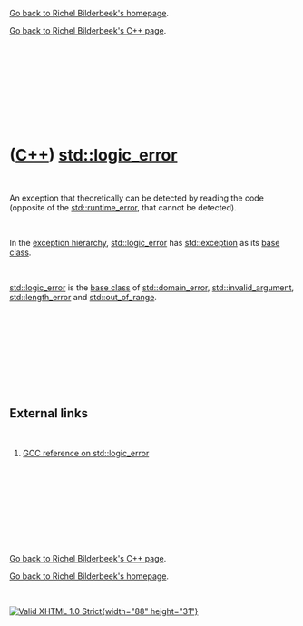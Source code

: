 [Go back to Richel Bilderbeek's homepage](index.htm).

[Go back to Richel Bilderbeek's C++ page](Cpp.htm).

 

 

 

 

 

([C++](Cpp.htm)) [std::logic\_error](CppLogic_error.htm)
========================================================

 

An exception that theoretically can be detected by reading the code
(opposite of the [std::runtime\_error](CppRuntime_error.htm), that
cannot be detected).

 

In the [exception hierarchy](CppExceptionHierarchy.htm),
[std::logic\_error](CppLogic_error.htm) has
[std::exception](CppException.htm) as its [base
class](CppBaseClass.htm).

 

[std::logic\_error](CppLogic_error.htm) is the [base
class](CppBaseClass.htm) of [std::domain\_error](CppDomain_error.htm),
[std::invalid\_argument](CppInvalid_argument.htm),
[std::length\_error](CppLength_error.htm) and
[std::out\_of\_range](CppOut_of_range.htm).

 

 

 

 

 

External links
--------------

 

1.  [GCC reference on
    std::logic\_error](http://gcc.gnu.org/onlinedocs/libstdc++/libstdc++-html-USERS-3.4/classstd_1_1logic__error.html)

 

 

 

 

 

[Go back to Richel Bilderbeek's C++ page](Cpp.htm).

[Go back to Richel Bilderbeek's homepage](index.htm).

 

[![Valid XHTML 1.0 Strict](valid-xhtml10.png){width="88"
height="31"}](http://validator.w3.org/check?uri=referer)
